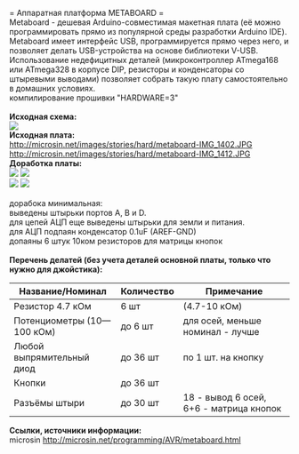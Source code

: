 = Аппаратная платформа METABOARD =<br>
Metaboard - дешевая Arduino-совместимая макетная плата (её можно программировать прямо из популярной среды разработки Arduino IDE). Metaboard имеет интерфейс USB, программируется прямо через него, и позволяет делать USB-устройства на основе библиотеки V-USB. Использование недефицитных деталей (микроконтроллер ATmega168 или ATmega328 в корпусе DIP, резисторы и конденсаторы со штыревыми выводами) позволяет собрать такую плату самостоятельно в домашних условиях.<br>
компилирование прошивки "HARDWARE=3"<br>
<br>
<b>Исходная схема:</b><br>
<img src='http://microsin.net/images/stories/hard/Metaboard-circuit.gif' /><br>
<b>Исходная плата:</b><br>
<a href='http://microsin.net/images/stories/hard/metaboard-IMG_1402.JPG'>http://microsin.net/images/stories/hard/metaboard-IMG_1402.JPG</a><br>
<a href='http://microsin.net/images/stories/hard/metaboard-IMG_1412.JPG'>http://microsin.net/images/stories/hard/metaboard-IMG_1412.JPG</a><br>
<b>Доработка платы:</b><br>
<img src='http://mmjoy.googlecode.com/svn/wiki/METABOARD_bot.png' /> <img src='http://mmjoy.googlecode.com/svn/wiki/METABOARD_bot_sgn.png' /><br>
<img src='http://mmjoy.googlecode.com/svn/wiki/METABOARD_top.png' /> <img src='http://mmjoy.googlecode.com/svn/wiki/METABOARD_top_sgn.png' /><br>
<br>
дорабока минимальная:<br>
выведены штырьки портов A, B и D.<br>
для цепей АЦП еще выведены штырьки для земли и питания.<br>
для АЦП подпаян конденсатор 0.1uF (AREF-GND)<br>
допаяны 6 штук 10ком резисторов для матрицы кнопок<br>
<br>
<b>Перечень делатей (без учета деталей основной платы, только что нужно для джойстика):</b><br>
<table><thead><th> <b>Название/Номинал</b> </th><th> <b>Количество</b> </th><th> <b>Примечание</b> </th></thead><tbody>
<tr><td> Резистор 4.7 кОм </td><td> 6 шт </td><td> (4.7-10 кОм) </td></tr>
<tr><td> Потенциометры (10—100 кОм) </td><td> до 6 шт </td><td> для осей, меньше номинал - лучше </td></tr>
<tr><td> Любой выпрямительный диод </td><td> до 36 шт </td><td> по 1 шт. на кнопку </td></tr>
<tr><td> Кнопки </td><td> до 36 шт </td><td>  </td></tr>
<tr><td> Разъёмы штыри </td><td> до 30 шт </td><td> 18 - вывод 6 осей, 6+6 - матрица кнопок  </td></tr></tbody></table>

<b>Ссылки, источники информации:</b><br>
microsin <a href='http://microsin.net/programming/AVR/metaboard.html'>http://microsin.net/programming/AVR/metaboard.html</a><br>